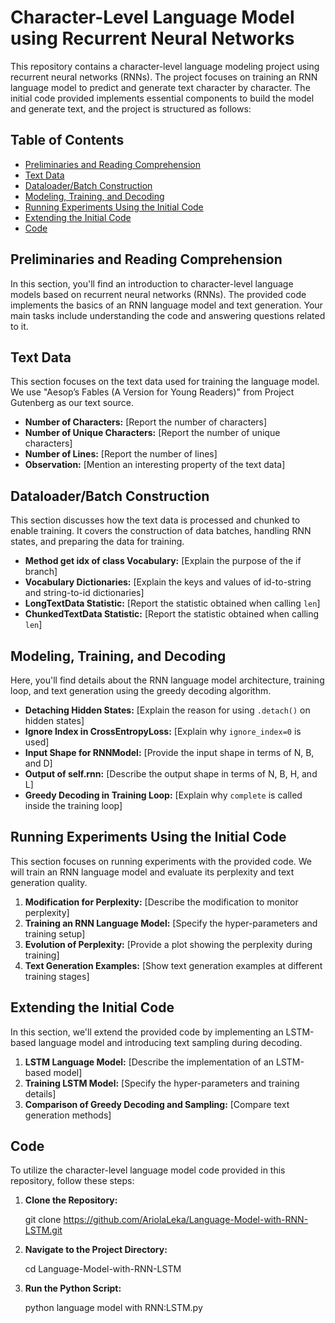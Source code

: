 # Character-Level Language Model using Recurrent Neural Networks

This repository contains a character-level language modeling project using recurrent neural networks (RNNs). The project focuses on training an RNN language model to predict and generate text character by character. The initial code provided implements essential components to build the model and generate text, and the project is structured as follows:

## Table of Contents

- [Preliminaries and Reading Comprehension](#preliminaries-and-reading-comprehension)
- [Text Data](#text-data)
- [Dataloader/Batch Construction](#dataloaderbatch-construction)
- [Modeling, Training, and Decoding](#modeling-training-and-decoding)
- [Running Experiments Using the Initial Code](#running-experiments-using-the-initial-code)
- [Extending the Initial Code](#extending-the-initial-code)
- [Code](Code)

## Preliminaries and Reading Comprehension

In this section, you'll find an introduction to character-level language models based on recurrent neural networks (RNNs). The provided code implements the basics of an RNN language model and text generation. Your main tasks include understanding the code and answering questions related to it.

## Text Data

This section focuses on the text data used for training the language model. We use "Aesop’s Fables (A Version for Young Readers)" from Project Gutenberg as our text source.

- **Number of Characters:** [Report the number of characters]
- **Number of Unique Characters:** [Report the number of unique characters]
- **Number of Lines:** [Report the number of lines]
- **Observation:** [Mention an interesting property of the text data]

## Dataloader/Batch Construction

This section discusses how the text data is processed and chunked to enable training. It covers the construction of data batches, handling RNN states, and preparing the data for training.

- **Method get idx of class Vocabulary:** [Explain the purpose of the if branch]
- **Vocabulary Dictionaries:** [Explain the keys and values of id-to-string and string-to-id dictionaries]
- **LongTextData Statistic:** [Report the statistic obtained when calling `len`]
- **ChunkedTextData Statistic:** [Report the statistic obtained when calling `len`]

## Modeling, Training, and Decoding

Here, you'll find details about the RNN language model architecture, training loop, and text generation using the greedy decoding algorithm.

- **Detaching Hidden States:** [Explain the reason for using `.detach()` on hidden states]
- **Ignore Index in CrossEntropyLoss:** [Explain why `ignore_index=0` is used]
- **Input Shape for RNNModel:** [Provide the input shape in terms of N, B, and D]
- **Output of self.rnn:** [Describe the output shape in terms of N, B, H, and L]
- **Greedy Decoding in Training Loop:** [Explain why `complete` is called inside the training loop]

## Running Experiments Using the Initial Code

This section focuses on running experiments with the provided code. We will train an RNN language model and evaluate its perplexity and text generation quality.

1. **Modification for Perplexity:** [Describe the modification to monitor perplexity]
2. **Training an RNN Language Model:** [Specify the hyper-parameters and training setup]
3. **Evolution of Perplexity:** [Provide a plot showing the perplexity during training]
4. **Text Generation Examples:** [Show text generation examples at different training stages]

## Extending the Initial Code

In this section, we'll extend the provided code by implementing an LSTM-based language model and introducing text sampling during decoding.

1. **LSTM Language Model:** [Describe the implementation of an LSTM-based model]
2. **Training LSTM Model:** [Specify the hyper-parameters and training details]
3. **Comparison of Greedy Decoding and Sampling:** [Compare text generation methods]

## Code

To utilize the character-level language model code provided in this repository, follow these steps:

1. **Clone the Repository:**

   git clone https://github.com/AriolaLeka/Language-Model-with-RNN-LSTM.git

2. **Navigate to the Project Directory:**

   cd Language-Model-with-RNN-LSTM

3. **Run the Python Script:**

   python language model with RNN:LSTM.py
